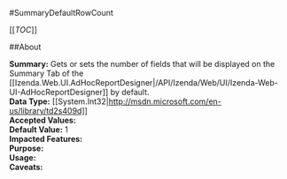 #SummaryDefaultRowCount

[[_TOC_]]

##About

**Summary:** Gets or sets the number of fields that will be displayed on the Summary Tab of the [[Izenda.Web.UI.AdHocReportDesigner|/API/Izenda/Web/UI/Izenda-Web-UI-AdHocReportDesigner]] by default.  
**Data Type:** [[System.Int32|http://msdn.microsoft.com/en-us/library/td2s409d]]  
**Accepted Values:**   
**Default Value:** 1  
**Impacted Features:**   
**Purpose:**   
**Usage:**   
**Caveats:**   

